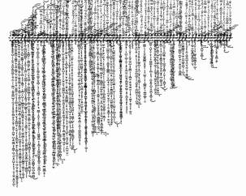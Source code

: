 _̷̧͗̕͘͘͢͜͠͞͠͡҉̧̢̡̡̢̧́̀͠͡҉̰̰̯͇͍̣̯̤̭̥͖̜̖̹͍̭͔͈̪̙̳̰̲͈̜͍̗̲̣̦̹̼̪͉͕̼͈͍̻̺̘̖̼͔̗̗̥̥̬̬̤̳̱̙̭͕̮̝̣̮̮͈̜̪͚̹̺͕͍͚̳̞̗̭̳̜͖͉̰͙̯̤̺̩̟̞͉̖̣̬͎̫̯͔͍̲̙̪ͅ_ͧͯ͠҉͏̷̷̨́͡͝҉͘͟͡҉̷̨̨̛́́̀̕͏͕̭̱̼̼̱̼̱͇̪͎͚͇̗̱̦̬͍͎͇̥̫̖̫̯̞̙̠̥̱̹̫͍̳̹͈̖̝͉͎̤̳̣͉̟̥̱̥̜̘̬̖̘̙͇̲͈̹̙̼̖͎̩͙͔̳̰̞̘̯̙̙̦͇̞̘̲̥̩̜͎̠͖̣̰͔̯͈̹̗̬̳͍̥̭̥ͅͅ_̡̊̓͗͘͜҉̴̶̷̵̴̴͘̕͟͞͡͡͏̴̼̙̫̪̞̰̹̱̟̬̮͉̣̣̭͔̻͚͚̗̼̱̗̰̜͚̯̱̤̳̣̘̤̟͕̳̜̫̩͚̤̜̪̫͇̤̺̪̲̖̭̻̜̼̘͚̲͍̙͇͖̣̦̭̼̦̭̣̲͖̮͎̤͉̮͈͉͈͚͚̪̟̮̲̗̬̖̹̖̭̟̬͔̯́͘͟͠͠ͅͅ_̸̸̵̸̶̸̨̡̛̛̛̛̲̟̱̙̼̦͙̪͍͔͇̳͎̝̮͔͇͍̖̤̹̻͎͉̘̝̱͇̠̜͕̮̪̠̙̺̦̞̜̲̳͈̬̩̩̠̻͍̳͍̩̟͙̖̩̩͙̯̹͖̯̼̻̙͓̮͎͙̖͔̺͎̘̙̖̥͓̺̳̭̦͚̼̯̣͕͖̟̬̓ͬ̓̃ͪ́̀͘͘͜͜͢͟͞͞͠ͅͅͅͅͅͅ_̵̨̧ͮ͒͂̇̾̚͝͞͏̵̷̶̸̸̨̀́͡͝͏̶̴̢͓͇͓̞̲̖̼͖̺͚̺̪͇̖̣͕̝͈̩͎̦̳̤͉͔͖̮͖͔̹̖̞͖̼̻̝̫͎̙͇͉̹͇̗̺̳̖̗͓̤͔̘̱͉̖̠̖̱̳̩̠̰̝̞͕̹̝̬̩̱̰̻͈̳̙̮̝͈̲͓͇͚̣̞̝̜̱̻̳͉̗́̀͘ͅͅ_̷̶̶̡̛̛͛̃͌ͬ̂̿̒ͪ̕͟͟͢͢͡͠͝͏͏͏̨҉̸͖̹͙͕̹̤̠͙͖̻̗̦̣̰̻̫͖̙̫̪̜͔̫̩͈͖̺̣̣͍̦̳̰̼̼̻̝̩̲͓̟̹̻̦̼͕̫̝̬͕͇̫͔̳̩͖̮̹̩̱̠̗̖͎̥̘̹̹̪̲͍̝̻̱͙̠̹͉̘̬̯̝͍͍̮͚̤̺͓͎̫̀̕͟ͅ_̴̵̧̨̨̢̛͆̾̋͗̿̑ͣͫ́̕͢͡҉̴̢̛̛̖͚̱̬̺͍̣̺̰͔̞̜̱̹̥̤͉̯̫̬̜̮̦̲̗̩̜͚̺̙̖͚̺̙͎̥̟̜̮̗̣̣̭̜͍͇̟̰̘͓̱̱̝̬͎̙̤̝̰̥̦̮͍͙̬̦̦̗̜̥̳̙͓͔̜͕͉͓̤̪̞͇̻̟̪̭̺͕̳̪̻̀̀́͘͜͞͝͡_̷̴̧̨̛́ͩ̉̓͗͋ͧ̂́̏̑̀́́́͡͏̷̶̧̛͖̫̦̘̼̱͕̟̩̙̬͖̫͖͓̪͕̘̺̘͍̟̖͕̥̠͍̥̬̲͖̼͍̼̱̖̳̭͕̦̝͈̭̭̻̰̝̤̞͔̲͕͍̝̼̻̼̠̙̣͎̠͎̺̱͓͙̤̻̬̪̝̥̻͕͚̺̙̘̫̰̩̮̺̭̭̯̙̕̕͘͟͢͟͠͞ͅ_̶̸̸̶̀̋̾͋͒ͬͮ̈́̔̊͌̽͡͞͡҉̧͏̵̷̴̡̛͘͞͡͏̶̵̫̜̤̺̟̠̻̯̭̲̦̦̩̫̝̤̩͓̜̳̗͍͚̮̩̬̩̻̹̖̩̜͉͇̻̦͙̦͓̬̗̟̖̘͖͇̦͎͈̱̝͕̰̫̳̟̬̩̜̖͖͚̱̱̺͕̜̟̻͙͓͚͖̲̹̗̠̙̳͈̹̤̩̳̪̗̯͘͝ͅ_͆̃͒͗̋̾͆̎̃̈́̓͂̿͢͠҉̴̶̢̛̀͟͝҉̷̶̧̡̡͢͞͞͞͏̶̡͎̳̯̝͉̥̪͇͍̜̤̖͖͉̫̳̩̦̬̹͕̪̪̺͖̮͕̮̖͙͓̲̰̣̖̣̰͇̣͉̫̲̬̘͇̙̪̩̼͙͇͔̟̮̱͕̯͓̥̥̦̳̞̘͔̠̭̹͈͚̪̖̫̹̬͙̝̖̮̲͖̼̻̭ͅͅ_̵̷̶̷̴̵̧̧̛̘̥͙͚̫̱̻̦̰̖̳͍̪͍̟̞̦͙̰͎͙̲̮͚̹̮̭̼̦̤̭̖̥̙͇̼͖͕̹͚̼̳͉̮͍̲̦̫̬̼̝̠̥̝̫̗̮̭̠͖̘̼͈̰͓̲̜̙̻̺̞͍̲̖̗̹̪̤̯̺̙̥̓͆͊̆̒ͯͪͣͮͯ̏͐̑̒̓̀́̀̕̕͟͜͜͟͝͝͝͝͞ͅͅͅ_̵͌ͨͮͣͧ͐̅̒̈ͪ͂̀ͨͫ̒̚͠҉҉̶̛͏́҉̡͢͏̵̵̵͢͟͝͏̸̷̷̵̳̥̖͍̘̬̫̻̩͙̭̭̬͓̤͙̥̱͓̺͉̝̺̝̳̰͇̙̫̗̦͖̼̫̘̝̜̣̭̟̰̠̬̟̫͇̞͕̲̦͔̩̪̘̫̖̦̘͎̟̼̗̮̦̭̱̝̝͍̙̣̜͍̺̬͙͔͈̩̘̥̰ͅ_̴̴̢̨̢̨̛̛ͮ̐͗ͨ̊ͥ͌̈́̾̋͂̍͆̒ͫ̇ͣ̉̀́͘͜͢͟͞͠͏̸̷̵̀͏̲̺̥̱̠̥͎̬̱͙̤̘͍̰̖̟̲̳͈͉͓̥̥͎̝̠̣̤͚̰͔̹̯̙͉̜͎̯͓̞̫̥͚͍̼͔͎̤͖͍̥̪̞̦͎̜̥̟̜̥̰͕̹̪̙̩͉͎͍̞̼̻͔̖͇͎̹̝͙̟̕ͅͅ_̢̎̊ͧ̃̐́͆ͬ͌ͭ̾͂ͫ͂͗̃̉̈́ͯ҉̸̶̡̢̢̛͘̕͝͏͏҉̶̴̨̢̛̰̥̻͙͈͍̘͕̠͈͈͕̫͎̻̜̦̙͈͍̹̰̰̻̝̹̞̪̣̬̪͇̰̞̜͖̱̝̻̯̫̞̱̞̜̝̫̫̲̲̟̗͎̯̗̜̖̱͓̳̹͚͔̘̠͕̲̘̻̻͖̘̠͚͔̙͎̭̠̤͟͟͠͝ͅ_̧̍ͤͣͤ͛ͨͫͧ͑ͦͬ̃̅̾͛̎ͥ͛̑͋̋͏͟͏̴̷̶̷̨̧̨̛́͢͢͜͠͞͞҉̸̷̢̗̼̪̣̬̘̩͔̤͇̳̲̯̥͙̻̹̹̺̹͉͙͖̟͕̮͙͈̝̱̟̣̹̹̺͙͈̟̪̙̞͍̜̠̪̦̜̯̖̱̺̘͖̳̯̳͍͇͕̩͚̺̜̞̥̰̭̺̝̮̺̤̟͙͖̺ͅͅͅ_̸̷̶̵̷̶̷̢̧̧̎̆ͬͥ̽́̾͌̄ͭ̌́͛ͨ̋̔̄̊͌̏ͨ̚̕͘͜͡͝͝҉̵̡̧̨̻̳̩͙̤͕̻̳̦͖̗͕̗̩̙̻̮͕͚̥̠̜̳̫͇̪̩̠͈̙̝̯̭̺̹̞̼̤̝͙͈͔̱̫̼͙̝̠͇̖̺̘̬̼̝̙̘̘̦͚͖̙̝̯͚͙̱̬̱͈̙͇͕̻͓̯͘͢ͅͅ_̶̵̴̸̧̢̡̡̨̛̛͊ͬ̍̆͆̄͊ͦ̃̌ͣͭ͑ͨ̓̀̅̈ͩͪͦ̔̊́̀́́̀͢͟͠͡͝҉̙̺̘̮̹̯̱͙̜̺̩̯͈̼͈̥̱̗̥͓͍̺͙̠̙̠̙̰̠̬̱͉͚͖̼̺͎̠̬̖̼̯̯͈̬̞͍̰̞̭̖͚̱̘̱͎͙̩̰̥̙͎̻͚̱̰͔͇̘͖̯̜̣̦͝ͅͅ_̷̴̸̷̴̴̸̴̷̨̢̡̡͕͕̦̼͍̮͙͈̦͔̘̻̞̲̙͙̞̙̟̮͎̰̠̭̜̣͈̥̬͉͇̣̝͍̳̺͇̹͎̙͔̖̰̱̤̮͙̲̠̖̥̥̣̮̘̟͉̺̙̦̖̭̘̙̲͍̣̗̪̫̤̫̜̤͂̆̎ͣ̒́̂̆̉̏̾̿̉́̍̔̐̎͗ͤ͆́͌̓̋̀́͘̕̕̕͘͜͞͡ͅ_̶̴̸̷̵̶̡̡̡̧̏̊ͣ̅̆͋̑ͫͣ͆͋̅ͧ̀ͣ̆̏͛͊ͪ̽̐͑ͪ̄ͯ́͘͡͠͝͏̷̧̀҉̷̷͓̯̫͚͈̝̳̩̳̫̬̘̜͉͕͓̼̱̝̩͎̜̠̟̖͍̮͔͚̗͕̱̫͇͎̰͍̩̤̞̖̥͇̬̱̘̙̖̺̜̙͙͓̹̺̲̜̞͉̹͍̻͚̲̖̩̥̙̖̹̙̤͟ͅ_̋̑ͫ̎ͣͥͫ̑̈́́̃̌̂̎ͭͪ̎ͩ̓̍͒͌̽͛̓̀ͭ̓͘͜͢͏̷̧̢̛̛̛̕̕͜͟͟͡҉̶̡̡̯̣̝̪̮̪̜̦̤̫͚̩͕̗̯̜̞͙̝͔̥͙̩̱͉̜͙̱̟̬͕͕̫͖̖̥͖̱͚̱̬̱̩̺̫̺̫͕̘͖͇̹̺̙͔̩̭͕̼͇̩̥͇̺͓̜̦̗͚͈́̕͜ͅͅ_̨̡̢̌̃̆͊̆̿̀̍͗ͬͨ̄ͪ̇̏̾ͪ̍̋ͣ̏͗͊͊͛̐͊̃̓͘͘͜͡͝͏̵̵͞͏̸̧̀͢͜͏̵̛̙͚̯͖̤͖̟̼̥̩̗̱͈̰̩͈͚̫̻̦͖̰̰̝̯͍̭̺̼͔͙͔͓̹͍͚̣̤͚̮̺͍̘͙͕͉̙̲̟̟̼̠̣̪̼̪͉̬͙͙̩͕͕͍̰̣̺̙̬̪̕͝ͅ_̄ͭ̐ͭ́ͦ̍ͭ̑̋̎̔̌̈̒̇ͫ̈́ͫ̐̋͐̃͌ͫ͌̋͂͒ͧ̎͏̷̵̨̡̛͘̕͟͟͢͞͠͡͡͠͏͘͞͞͡҉̸̱̲̥͚͇̝̘͓͕̘͔͈̜̼̠̘̠͈̫̰̦̘̳̙̪̦͚̹͎̻̟̙͎̟͔̣̟̹͖͕̗̗̺̗̟̜̤͚͙̪̭͍̘̻̤͔̼̞͔̺͚̼̱͖̱͙̠ͅͅ_̓͊ͪ͑͊ͤͫͫ̓̽̀͛̍̓̓̈́̔̽̄̾̈ͬ͒ͭ̃̀ͪ̈́̍̈́ͣ̚͢͞҉̸̸̶̸̡̀̕̕͢͜͡͝͠͞͠͏̵̴̡̗͓̜͈̞̯͕͍͎͚̣͉̙̠͖͇͍̙̥̯̪̪̩̮̭͓̳̩͉̟̯̦̪̰͔̖͖͉͙̖̥̟̺̜̗̺͎̬̦̞̹͉͇̩͉̟̼̹̟̠̘̳͙̦̦͚̹͝ͅ_̴̢̨ͫ͐̌̌̎̈͌̌ͬͫ̌ͧ̄́̅ͣ̍ͩ̅͋ͩ̄̀̎ͮ̋̊͊ͣ͗̊̿́͜͜͜͡͠͠͝͞҉҉̶̸̨̢̛́͠͏̸̷̣̭͍̱̠̬̞͉̖͍̥͙͙͍̺͙̝̭̜̲͙͖̯͓͓̜͔̬̳̤̥͉̰̮̟̫̣͎̩̖͍̪̣͕̜̲̟͍͙̣͕͍͍̦͎͕̭̗̱̰̟̥͕̺͉̩_̸͑̓ͨ͗̒ͭ̏̑ͧ̊̅͗ͬ̅̄ͩ̍̓̽ͬͯͭ̿͂͗͌̃̑ͬ̉ͤ̀ͣ̏ͯ͘͏̷̶̢̡͘͝͏̷̶̢̛̛̤̖̠̠͈̗͙͈͉̹̥̩̭̯͚̖̯̜͈̪͕̞̲̺͎̻̯̹͚̯̘̳̺̩̦̳̻̰͕̝̖̲͍̩͖̪̞̬̮̮̯͓̳͇̳͙͙͖̳͇̭̬̮̱͉́̕̕͢͢͜͞͠_̸̵̡̊ͣ̈́ͩ̇ͮͩ̋͐́̃̏ͤ̓́͂̈́̑̓ͬ̎ͯͦ̇ͭ̈́̊ͩ͛̓̔͛ͩ̋̚͘͘͜͢҉̸̴̶̸̸̶̵̷̢̧̛̹̤̺̲͈͔͙̥͓̗̤̤̙̥̼͙̣̻͔̟̳͈̮͖͉̝̯̘͎̝͖̱̩̪̭̱̣͍͈̳̰̣̝͉͔̮̰̜̫̣͓͓̦̻͖̫̗͕̜̺͇͕̣͡͝͞͝_͐́ͧ̆ͯ̓̎ͬͦͭͨͭ̊̄̉ͥ̓ͥ̎̋ͯ̑̾̆̂ͥ̔͗ͧ̃̏͌̂ͮ̓̍ͤ̚͟͏̶̷̴́͏̶̧́́̕͞҉̷̵̷̸̵̸̡̲̖͕̣͓̦̣̼̗̰̪͍̦̤̮̯͕̣͈̘̗͎͓͖̘̥̱̭̥̩̝̣͎̪͇̟̮̦̗̗͙̹͔͔͚̱̲̭͎̩̫̪͓̮̹͎̦̪͇͚̰͢͝ͅ_̷̸̡ͯ͒̐ͩͮ͋̇ͩ͂ͩͭ̋ͨ̃̇ͪ̐̈̒͑̅̾̃̌͌̌͒͆̉͋̃ͭ̅̇̈̌̾ͫ̃҉͞͏̶̕͟͠҉̵̵̵̷̧͙͖̗̫͕̖̱̭̻̤̞̖̥̣͎͍̝͚͎̖̜̥̳̭̦̲̳̗̻͕͕̹̖̠̩͇͍̣̖̥̮̤̫̞̱̝̬͈̘͇̫̪͇͇̻͈̦̪̭́̕͟͟͡͝͞ͅͅ_̶̵̴̵̛̒̂̃̽͂͛͑̓ͬͮ̑ͮͪ̒ͮ͋ͨ̐̌̈͊ͯͣ̓̍ͥͦ̇́̉̆̾͒͌ͤͮ̆̚̚̚̚҉̵̴̧̢̨̘̣̝̙̗̞̻̭̺͕͙̮̯̱̖͙̻̦͚̩̟̬̦͖̼̳͈̣̯͖̗͍̫̞̦̫̹͕̞̲͕̭̩̭̩͔̥̰̹̰͙̥̟̳̮͚̞͍̀̕͢͢͝͠͠͠͠͞͠͠ͅ_̸̶̸̶̡̛̥͖̠̲̗̝̙̰̗̤̭̖͉̹͔̗̯̯̰̪̮̤̬͕̣̹̩̪͓̱̱̫͍͕̘̠̻̙͇͖̤͍̤͍͚͔̳̠̯̠͙͇͔̹͋ͯ̓̆̐̃̉̑ͯͯ͆̔́̍ͮ́͆̈́͊̈ͩ̆̇̇̏̈ͫͤ͑͆ͩ͐̊ͬ͑̏̉̃̽̓̐́̀́̚͘͘͘͢͟͞͠͞͞͝͝͝͞͝ͅͅͅͅ_̢ͦ̏͂̆ͯ̔̌̅̋ͭ͂ͩ̍̑̆̆̽͊͌ͤ̏̽̋͛̎ͪ̆̽͐ͥ̊ͨ̋́̆͛ͮͯ̏ͧ̍́̀̚҉̶̴̷̡́҉́҉̵̵̢̛̞͍̘̥̲̮̻̰͔͕͇̜̹͔͇̱̟̥̲̳̻̦̦̤͙̪̗̘̯̹̣͎̩̘̰̮͔̮̥̯̦̣͕̦͍͔̬͇̞͕̜̮̤̼̖́͘͘͘̕̕͟͝ͅ_̡̢̧ͬͨͨ͗̎͐ͪͬ̉́ͥ̾̉̉͂̂̓ͧͣ̒̎̑̎̉̇͂̊̿̈́̈͊͋ͨ̅ͩ̾́̎̓͑ͯͣ͆͆̏͜͠҉̶͞҉̴҉̴̧̢̧͜͠҉̵̢̨̡̪̘̼̝̭̜̦̰͚͕̤͈̮̩̯̞̣̱͎̪͙̠̣̺͍̼̦̬̣̟̱̳͖͖͙̜̩̺͖̭̮̳̭̗̩̞͍̞̯̝̯̞̱̭̀ͅ_ͧ͋̾̆̄̏̃ͤ̀̃ͣ̂̃̆ͧ̂̂͌͌͆ͮ͌ͪ̆̇̌ͤ̀̌̑̿̇̾̀̃͌ͥ̎̂̍ͯ̔͛ͣͯ͂͘҉̶̵̸̴̧̧̨̡̛͔̙̪̱͇̫̮̫̱̰͓͎̯̫̖̘̠͇̥̠͈͎̤͈̯͖͍͙̗̤̫͔̹̖̹̟̠̮̜̠̪͍̝̗̲̲͉̝̺͔̩́́́͘͘͘͟͜͠͝͡͞ͅͅ_̷̧̡̈́̒̉̀ͨ̒ͬ̀̀̐͒̅̍͑ͭͧ̇̅͛͛ͥ̅̅̏ͦͯͪͣͬ͆ͤ̓̅͂̑͊̑̒̄̒ͩͥ̓̍ͫͤ͌̚҉́͏̷̵̸̴̢̨̛́̀͜͟͞͏̷̶͏̷͕̳̪̯̗͎̺̮̦̖̻͔̱̭̜̠̠̜̠͈̫͈̘̮̠̙͖͎̰̗̠̝̹̣͉͎̖͚͎̠̠̣̦͖͇̱͔̣̗̜̟ͅ_̴̸̷̷̢̢̢̢̛ͥͫ̎ͬ͛̂͛ͦ̌̄͂̊̉̀̈́ͭ́̌͌̇͗ͬ͊͆̎̃̈͛ͫͮ̃ͨ̌͂ͣ̀ͯ̽̌̓͂͌͒̓̾ͦ̈ͦ́̚̕͢͟͟͞͝͡҉̢̢̨̱̯̝͙̼͙̞̖̱̣͚̲͍̫̝͍̲̣̫̝̜͖͉͈̖̝͍̦͉̙̭̯̫̮̩͚̲͎̰̹̰̘̯̱̮͈̝͉̝̳̳͘̕_̵̧ͭ̽̌͋ͨ̎̏̓̐͆ͦ̄̋͗̓̅̀̆̎̈́͋̓͌̆̇ͤ̓̓ͭͨͫ̋̉̈́ͦ̔̃͗̽̂̃̾̑͌͊ͥ̀̂͌͛̇̕͝͏͏̷̵̷̴̵̨̨̧̛̱̻̞̰̭͈̪͓͈̞̭͈̯̭̼̫̹̲͉̬͇̫͙̥̟͔̻͕̲̰͇̱͙̗̥̲͙̪̠̖̪͍̤̀̀͜͟͠͞͡͝ͅͅͅͅͅͅ_̶̷̵̢̡̧̛ͮ̋ͭ̍́͌ͮ̊ͣ̒͐̔̇̏ͧ̈ͯ̅̃̿ͦ̉ͥ̔͐̇́̀͊ͨ̉̆͂̿̅ͯ̐͗̓͂͊ͣ̈ͮ͊ͥ͐͌̄͗̿̾̀̀́͘͜͜͞͠҉̨̢̼̱͔̟̹̣̖̺̤̹͇̩̯͕̣͙̗͓̱̲̼̖̤̼̱̭̗̳̰̯̰̹̳̹͙̞͕͖͓̬͙̙̙͕̥͓́̀̕͝͡ͅͅ_̴̷̶̶̵̢̡̧̛̛̰̖̖͔̬͔̹͎̰̟̰͈̺͎͓͚̪͕̩̩̭̻͍͕̬̮̘̱͍͍͎̣̝̜͔̼͍̟̭͙̠̟̦̫̯̯ͭ̓ͬ͌͋ͪ̉̑ͬͮͤͬ̋͌ͯ͒ͨͮ̑ͮ̿̂̆ͥ̑͐̄͌͐̎̈ͦͥ̊ͪͣ̓ͪ̍̾̽ͧͦ̓͂́ͬ̐ͯ̓̅̑ͯ́̀́̀͘̕͘͜͢͜͠͝͞_̧̧̢̡̧͐́̓ͫ́̀͒͋ͯ̏ͪ͒ͧ̎̐ͯ̓̔ͬ́̃̔̑̆ͮ̒͒̒ͩ̎̃͐̽̇͑͌̏͊̑̋̂̂ͧͤͧ̊̿ͩͫ̎̒͂ͦ̑̚͜͜͝͡͝͝͞͏͏̧̡̡̨̡̯̞̲̝͉̖͈͓͍̹͖̗̹̪̠̱̳̗̪̖̼̥̗̖͇̟̠͕̤͎̰̮̺͕͔̺͖̪̯̣̻̖͔̫͘͟͝͝ͅ_̷̵̸̛͂̀̃ͪͩ͋̍͐ͧͩ́ͮͫ͊́ͩ̽ͭ̋ͣͬ̃ͮͫͮ̐̔̓̽̀̎͗̎̋ͨ̆ͮ͗̀ͮͫ̇͑͊͗͂̊̆͑͒̉̀̈́ͫͩ̐͟͡͠͝҉̶̀҉͏̵̢̀͘͏̷̛̞͇̥̟̪̩̭̦͔̙̜̖̩͉̹͙̖̯̩͈̪͈̲͈̩̠̝͖͎͍̖͚̺̲̤̞̦͓͕̺̰̕͢͝ͅͅ_̸̵̢̧̏͋͆̔̔ͦ͌ͣͮ̈́̐̄ͩ͋ͨͫ̈́̈́͑͋͗̓̈̽̀̈̈́̆̃͒̍ͥ̂ͦ̏̊̈͌ͪͭ͗͊̇͐ͧ̓̌ͩͫͦ̃̋̄ͩ̑̌̚̚͢͝҉̶̵̸̵̶̷̢͘̕͢͝͏҉́͘͏̩̞̝͓̰͎̜͉̝̞̝͍̝̙͚̬̪̖̹̟̲̦̬͓̙̘͈̻̹̹͎̘̠̖͍̥͇͉̺͉̫̗_̵̛ͪ̈̋ͬ̋̈́͐͒́͂ͪͧ̔͛̂̏̉̋̍͂̑ͦ̃̎̍̆͋̇̃͗ͥͭ̓ͮ̏͌ͯ̇̉̒̓ͩͯ̌̃̌ͩ̒ͮͨ̓̇̿ͨ̓̎̂ͭ͛͘͝͞͞͏̶̨̢̡̀͘͘͢͝͠͏̷̵̵̡̖̩̥͉̜̺̯̩͉̣̰̱̮̱͙̝̹͓̝̠͔̦̠͇̟͉͖͔̟̤̣͕̼̣̫̝̞͙̤̖͢ͅ_̶ͨ͊ͬ̍̆̑̉̌͐ͦͣ́̓͒ͩ̾̋́ͮ̇́̇ͦͥͦͬ̊͛ͣ͋̈͗̃̑̒̀ͦ͛ͫͫ͗͒ͫ̃͌͗ͥͧ̒̐̆͆̓͊͛̈́͑ͩ́͌̚͏̴̶̵̴̨̧̧̛͘͟͝͡҉͠͏̸̡̡͖͇̹͉̗͔̱̯͚̬̻̳͕͓͈̟̜͉͉̤̲͍̗͔̦͎̻͇̮̙̠̯̲͚̼̲̟̦̮́́̕_ͧ̾̿ͮͬ̀̂͑̄͋͑̿̑̄̽͛ͧ̓ͬ̊͒̓ͬ̿͐́̃ͣͦͦ̑̄̀͂̍ͮ̊ͮ̉̈́ͪ̒̌̌ͨ̌ͮͧ́ͩ̽͐̂̄ͬ͂͋ͨͯ̈́̇̚͘͏̷̷̴̧̨́͢͢͝҉͏̴̸̢́͜͠͏̳̠͉̺̝̤̜̟̹̗͓̮̺͇̝̟͎̜̻͕̟̘̣̼̮̯̭͓̺̩̭̱̪̖̟͇̠̭́͜͠_̴̷̓̐̊̋͒͌̄ͭ͑ͮͮ͛̈̓̎̌̿̿ͩ̎̏̽̽̇̓͊̎ͧ́ͧ̃̇̂̅̽̉̿̄͗͆ͣ̓ͬͯ̌̅ͧͤ͋͗̓͑ͩͩͫ͗ͤ̽̽͛ͯ͐ͪ͟͏͏̸̷̴̴̢̨̨̧̛̛̛̰͎̱̮̬͕̬̫͍̝̯̤̬̖̮͙̝͙̯͖̜͈̯͚͈͖̜̭̻̞̠͎̣̳̩̰́͘̕͢͜͞͡_̷̶̢̢̨̡ͥ̾ͪ͋ͮͮ͐̅͂̍̓̾̊ͦ͑̎̅͑ͤ̑̂ͥͫ̈́̂́͋̈̂̈́͒ͩͫ͂ͯ͑͗ͤ̇̈̒̒͊̈́̿ͨ̿̐͗̾̋̍̍͛ͦͥͪͨ̽͛̄̒̚̚̚͘̕͟͢͝͞͠͡͡҉͏̢̯̭̳̥̺̥̬̼̭̙̺̞̳͓̥͖̩̹̝̰̱̟̞̟̫͖̭̤̭͉̘̠͇̫̭́͘͟͡͝_̡̧̧̛̛̛͗̈̓̾ͥ͐͐̏̌̄ͩ̉̂͛̆ͮͤ̅̑ͫ̈́̇̓̒̈́̑ͫ̄͆ͣ̉͋̓̒̎̊͑̔ͩ̽͛ͨ̈́͌ͭͭͣ́̌̆̉͒̓̑͒ͤͥ͌̊́̿ͮͦ͒̏̀̚͟͠҉̴̨̨͏̶̶̨͍̺̗̞̳͎̺̗̟͕̩͚̠̞̰̗͙̟̻͈̗̳̝̝̟̥̲̜̞̝͓͍̀̕͟͝͠͠ͅ_̵̵̵͌ͮͮ͌̉͐ͥ̐́͊̓̔̍͌ͤ̒ͭ̒̉ͧ̓̋ͤ̔́͆̎͗͐̊ͪ̾ͧ͂̅ͪͩ̀ͧ͊ͬ̊̓ͭ̿̈́ͥ̍ͥ͛͊ͣͤͬ̓̑ͫ̇͛ͨ̓ͯͤ̒̒͐͑͡͞͡͠͏̴̵̶̢̛́͘͜͡҉̛̮̙͈͚̠͎̹̘̜̻͙̮̳̱͙̺̞̞̰͓͈̮͓̥̲̠̰̳̙̘͍̀͜͜͝ͅ_̷̒̇͋̑ͪ͆̓̍͋ͯͯ̒̒̄͆ͫ̅̔ͣ͗͑ͫ̐ͪͤ̽ͫ̾̇̊͑ͯ̎͛ͮ̆̌͒ͩ͆̏́̏͑̊̂͌͛ͪͯ͑̄̆̍ͯ̑̐ͪ͐̅͂̂͆̋ͯ́̀̚̚̚̚͝͏̸̡̨̨͏̀͘҉̵̛̀͘͜͜͏̀҉̵͎̪͓̪͈͔͎̫̺̭͍̩̬̜̖͚̲̝̖̯̳̣̗̬̦̩̠͔̻̬ͅ_̨̽͐̌͛̈̊ͭ̃̃͗ͥ̆ͦ̄̇ͣ͂̔̒ͮ͆ͦ̈̅ͯ̈́̏̋ͫ̌ͨͧ̓̎̆́ͤͭͤ͂ͮ͋ͤͣͬ̃ͯ̐̉̾ͩ̌̐ͮ̏ͨͬ̒ͬ̈́͐̈́ͯͥ̾́ͬ́ͬ̎̚̕͠҉̶̵̧̛̀̕͘͜͞͞͠͝͏̶͢͏̸̨̮̫̮͇̖̰̤̦͙̳̼̰̰̠̟͔͉̳̼̠͕̰̲͍̜̗̹̦̺͘_ͣ͌͊ͥ̍́̈́̋̔ͤͫͦ̿̽͋ͨͧ̊ͥ̇̀̋̾̿̆̅̂̓̂ͣ̾̅ͬ͋ͮ͑͊̎́ͯͭ̈̾̈̂̊ͤͯ̈́ͦ͗̍͌ͣͬ̎ͬ̊̓̉̑̒ͩ̀̽̍ͩ͌̽̚̚̚҉̸̸̧̡̛́̀̕͠͡͞͞͏̛͘͢͞͠͏̶̖̞̠̘̳̠̝̱̹̭̠̦̞̮̗͙͚͈̤͍̻͙̮͖̞̗̰͎͘͜_̵̸̵̵̨̡̡̡̡̡̛̯͓̞͔̞̹͇͈̙̱̦͈̟̜̺̝̣̜̙̹̖̤̮̯͇̣ͤͥ͒̉̂͋ͨ͐͑̏̅͌ͯ̿̈́͑ͦ̅͊̾̽̌̉̊̊͆ͮ͒̈́̇͌̈͒̓͛͛̌ͪͧͨͫ̑̄̃͐̌͌ͩ͑̆̉͊ͧ̀ͧ̿̓ͪ͌̆̃ͪ̉ͭ̀ͮ̈́ͫͣ̒̅̒́̀̀̚̕͘͜͜͜͝͝͠͝_̷̛̋̿̾̑͆͆͋̓̏͆ͫ̑ͬ̒̓́ͣ̌̈́ͧ̈́͆ͮͨ̑͗̔ͪ͒͗̈́͗̏ͯ̾̑͐ͥ͗̍̒̌͌̏̈́̍̈̑ͦͨ̋ͭ͒ͦ͂ͣͣ̔̔̈̅ͧ̿ͩ͒̔̽͑̐́ͭ̈́̋́́̚̚͏̷̡̡̧̡̡́͜͜͠͡͏̴̶̨̡̜̬͍̯͎̙̹̯̰͚̻̟̥̰̹͈̥̖̤͈̠͍̦̭͎͞͝_̸̸̧̧̿ͧ̔͐̈́͐ͮ̌͆̆̄͊͂̒ͩ̔̂̌ͬ̓ͫ̌̍̽ͥͮ̌͒̃͗͊̓͊͋̂ͥ̿̈ͤ̽̈́ͩ̔ͩ̆ͪ͐ͣ̽̒ͩ̂ͧ̊̒͐̿ͣ̓ͪͩ̏̇ͩ̔͑̂̆̎͑̈̋̅̓́̚̚̕͟͢͝҉̸̵̧̧̀̕͘͞͝҉̸̧̢̱̺̤̠̫͇̺̜̪̱̖̱̜̤̣͍͈̰̜̖͇̱̳_̸̶̶̸́͂̈́̂̅̄̒͌̉̆͂ͯ̈́ͯ̔ͩ͊̅̈́͐ͣ̐̎̇̐̀͋͑̈́̄̓̉ͤ̓̇̍ͤͭ͊̂̾͐͊͆ͬ̋̍͂͗ͦ̂ͯ̈́̆͐͊ͥ̌̂̉ͩ̇ͩ͆͆̓͐̓̀̽̌̚̚̚̚̚̚̚͘͜͡҉̵̵̷̧̨̲̲̱͇̲͇̯̝̘̰̗̮̺̣͇̥̻͉̣̹̪̞́͢͜͜͢͡͡͠͡͞_̸̸̷̶̵̸̶̴̢̡̢̧̧̢͕̼͕͖̭̫̺͉̭̮͉̰̦̱̦̦̟̩͇͗̐ͯ̈̆ͥ͋̍ͮ̌̆ͫ̇ͨ̉̌͊̐ͪ̅͗̒̌̄͑̏͋̊̈͆ͫ͑ͫͤ̄̽̈́̆̃̆̔̎̐ͣ͆̔̂̏ͦ͂̏̍ͩ̔͆͒ͦ̾̓̏ͮ̉ͮ̇ͣ̊̄͂ͦ͑̆͛̎͒̓ͥ̂̄́̀̚̕̕͟͜͜͠͝ͅͅ_̴̧̢̧̛̈ͧ̉̆̿͆̍̋ͧ̽̑̎̇̈ͤͨͮ̉̈̐ͩ̾ͦ̃̿̄ͥ͌̌̄̎ͬ͑ͣ̎͌̇ͫ́͑̔͌̎ͭ͆͌̿ͦ͆͋ͯͣͩ̍̅͊́̆̊ͮ̾̔̎̓̎̎ͮ̇̑ͥͬ̆ͣ͐͆ͣ̊͆̅̚̚͟͝͏̧͟͠͏̵̷̶̙̗̙̙͈̖͎̝͍͈̙̗̞̯̻̱̻͙̖̀̀̕̕͜͞͝͞_̶̵̷̵̵̷̸̨̥̩͚̹͍͚̝͇͖̞̳̰̱̠̮̖ͩ̽͂̅̾ͣͭͨ̾̿̆̓ͪͫ̐̊̾̈ͬ͐̽ͥͤ̐̉ͪͩͦͯ͋͂͑̈͂̓ͩ͆̍ͯͮ͆̂ͣ̈̈́̓̓͋̉̅̄͊̍ͨ́͂͐̄͆́͐̈́̅͂͛̂̃͐͐̌̎ͤͥ̈́ͩ̉̓ͬͤ̏̌͂̀́́̀̀͘͘̕͘͘͢͟͢͢͞ͅͅ_̶̸̸̷̸̶̶̡̢̡̛̮̦͉͔̹͚̱͎͚̱̻̟̭̩̺̩̿̐̈́̇̔ͣ̀̂͌̃̉͗̓̓͛̂̍̑̈́̐̑͊͑̂͂̋̒ͨ͗͌͛̽̌̈̓̔̿ͮ̅̃ͧ̃̎̑̍̈́̒̀͌ͦ̋͆́̏ͦ̃̽͌̆̎̀̅ͭ̑͗̊̾ͮ̇̐͒̎̄͒̉ͥ̒́̾̐ͦ̀̚̚͘͘͢͜͟͢͢͞͠͡͝_̴̡̔ͤ̔̅͗ͩ͑́͆ͦ͐ͧͥ̋̓̅ͭ͋̅̅̽̈ͥ̏͒ͨͩͪͩ͒̊ͣ͆̈̽ͩ͒͊́ͣ̿̃͌̃̒̇͗̓́ͣ̓̊ͨ͛̇ͣ͆̅͆ͨ͌̄͂̄͊̏͋̌̎̆ͦͯͩ͗̅ͬͪ͌̈́̈ͭ̒̓̒̚͘͝͝͡͝͏̵̴̶̡̧̡̧̭̙̖͖̳͎̥̪͇̪̟̘͇̖̘̀̀̕̕͠͠͝͞_̽͑̓̃̌̎́ͩͨͭ̃ͤ̌͗̈́̈̎̉̊̆̒ͧ͛̈́̎ͬͥͥͪ͐͗ͪͩ̅̌̔͂̋́̄͗̂͆̆ͧͧ͒ͭ̑̂̀͛͊̒̽̋͂̾͛ͬͪ̐̎̾̑̃ͦͥ̌ͩ̎ͩ̊ͧͨ̃̊ͥ̉ͪͪ̐͛̂ͯ̚̕҉̡̨͘҉҉̸̴̡̧̢̛́͘͢͢͞͝҉̷͓̼̣̙̣̖̪̰̹̱̯̻̩̕͜_̴̸̷̧̛̛̇̃ͣͭ͂̂ͩ̊̀ͥ̔̿̍͐͊̿͋̔̅̃̐̋ͤ̊̓̍̑͊ͪ̉̅ͩͨ̽ͥ̓̿͌̽̔̓ͤ̿̾ͥ̔͐̈̾ͪͫͩ̊̈́͋ͪ̐͂͑̓ͦ͛̉̈ͫ̉̎͛̌ͩ͊̒̎ͧͣ͛͑͗̂͊ͯͤͭ̍͗̆̄̀̚͢͟͟͡͞͏̸̵̸̡̧̢̫̩̥͍͔̠͎̠̮͚̹̝́̕͟͞_̶̵̎̉́ͨ͗̔̇̾̊̎̔̇̈́͑̓ͥ͊̃ͮ͋̀̊̏͐͆ͤͬ̐ͨ̑̍ͥ͋ͪͥ̇̑̐́ͩͫ̃͋ͪͣͩ̄ͯ̑͌͋̆͂̏̍͂̎ͨͫ͋̇ͫ̓̉̏̏ͫ͒̐̇̄̂̔͆ͩͦ̽ͤ̈́͋ͯ̐ͨͯ̓ͪ̚̚̚҉̸̧́͡͝͏̡̕͢͜͡͏̵̴̡̧͇̪͎͖̭̗͓̖̠̰̪́͢͡͝_̷̷̴̴̶̶̶̨̧̨̡̢̨̡̛̛̭̞̥͉͖̝̬̳ͯ̾ͭ͑̊̓ͨͬͯ̆ͬ͛ͯ̃͌̓̇̈́̈́͑̽̎͒̑ͦ̇̓́̋͋ͬͭ̑͒̇ͩ̀́̍̿̆̀ͤ̑̋ͥͭ̅ͫ͊͐̒͌́̽̒̊ͧ̃̈͐ͮͨ͒͊̊͂͆̏̉̔̌̽͊ͯ̐͌͊̄͛͋ͣ̓̐̈ͮ̏͒̌͑̚͢͟͢͢͜͡͡ͅ_̈ͨͮ͛̀͋͌̇̏͌̊͗̏̈́͒̀ͩ̈́͐̀͋͊̿̓̇̀ͫ̋ͩ̓ͣ̄̉̎̆͑̒̇͛̅̿̀͐̅̀̊ͪͪͫͭ͗̆̐͋̏͒͗͊͂̒ͭ͊̾ͫ̉̈́̽̄͌ͥ̿̔̇̒͛̌ͭ̾ͧ̄̔͒ͥ̑̒ͦͧ̑͐͐ͣ̏҉̷̵̷̴̢̡̧̧̀́̕͘̕͟͝͡͞͡͏̡̨̬̥͔͈͇̣̭̗͞_̷̨͐̈͋͊ͧ̆̈́ͪ̃͗̏̆̓̊ͥͣ̀͛̔̐ͥ̄̌̏ͬ̃̇͗̄̔ͬ̓ͨͪ͒ͯ̈ͬ̀ͫͯͤ͊͒ͤ̑̑̃̎ͩ̔̔̽͛̓̓̎̇́̉̓͑̌͛͆̎͒̿ͧ͌̋̔ͦͪͤ̂ͮͥ͆ͫ̾̃̽̉̊ͥ͛̾̆ͧ̑̅̚͡͏̷̸̸̶̶̨̧̢̛̛͜͝҉̨́̕͟͡҉̰̜͓̯͚̘_̸̨̢̈̂͆ͥ͆̒͆̅̉̓̓̌̊̃͂̂ͨ̽̿̔̑̌̌̓̄̓̾̉͌͑͐̾͑͗̅͂͗̃ͤ̑̿͆͊̒́̓͑͆͌͗̇ͫ͂͗̈̿ͫ̇͒ͫͫ͊ͯ̎ͩ̃̎ͬͥ͌ͤͮ̅̏́̏͛̀͛̀̂ͭ͛̄͌̔̓̋̌̑ͦ̒̚̚̚͟͏̴̢̀͠҉̵̨͡҉̡̨̛̕̕͟͢͡҉͙͇̝̫̦_̡̛̌̔̈̏̾̔̈́̈̒̓̍̏͗̈́ͧ͐̾ͧ͛̾̐̒͂ͬ̃̐ͤ̒ͣͫ͐͌̋ͣ͊̃͐ͦͬ̔ͨͫ̉̾̃͆̊̋̽̅̿̽ͦͥ̐͛͂ͨ̇̃̏̌͑́ͤͥͨ̓ͭ͗̆͐̅ͤ̔ͭ̃͋ͨͣͦ̌̆͛̋̇̑ͬͭ̓̈̏́̚̚̚̚͜҉̸̸̸̢̧̨̢̯̹̟̕̕͜͡͡͞͝͠͞͞͞_̵̸̧̧̧̛̾͂̿ͯ͗̿̌̃͂͐ͦͥͥͯ̿̔̓̄͛ͦͧͧ̍͆̑̌ͮ̐̽̃ͩ͑̂ͫ͌ͦ͆ͮ̐͋͐ͧ̑ͯ̄̅ͭ͊ͫ̀͌̃̒̀̈͌̐͛̌͑̄ͩͥ͌ͥͦͩͦͧ͑ͮ̎͂ͪ̈ͮ̔͊ͤ̅ͦͮͯ̅̈́̽̆̎̓̆́ͤͯͤͣ͌ͤ̀̚̕͟͢͞͠҉̴̸̡͎̙́̀́̕͜͢͠_̑̈́̓͌ͯ̈́̑͂̀̌ͤͪ͑ͫ̔͑͊͑ͧͭ̃̅̽̒ͤͬͭ͌͌ͦͩͬͥ͐̊ͭ͌͆̑̈́ͩ̽͗̿ͣ̋͌̌̐̃̍̑͗̏ͣͯ͑̀͑̋̒̽̽ͫ͛͋̾̉̂̊ͧ̒͌̓̑͐̈ͧ̋̄͗ͫ͆̉̈ͪͦͩ͌͐͋ͧ̾ͨ͑̚̚̚̚͝͏̷̶̸̵̸̸̴̵̛̫̀̀̀̕͟͟͟͝͠͡͞͞